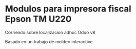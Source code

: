 # Modulos para impresora fiscal Epson TM U220

Corriendo sobre localizacion adhoc Odoo v8

Basado en un trabajo de moldeo interactive.
